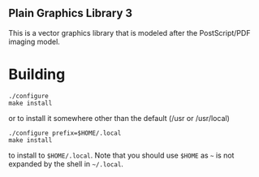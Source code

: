 Plain Graphics Library 3
----------------------------------------------------------------


This is a vector graphics library that is modeled after the
PostScript/PDF imaging model.

# Building

```
./configure
make install
```

or to install it somewhere other than the default (/usr or /usr/local)

```
./configure prefix=$HOME/.local
make install
```

to install to `$HOME/.local`.
Note that you should use `$HOME` as `~` is not expanded by the shell in `~/.local`.
